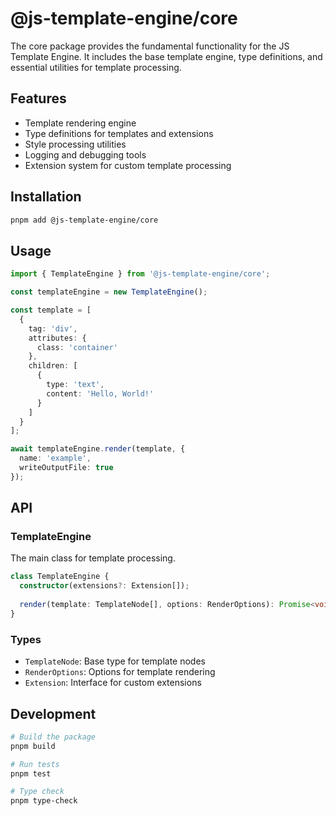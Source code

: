 # @js-template-engine/core

The core package provides the fundamental functionality for the JS Template Engine. It includes the base template engine, type definitions, and essential utilities for template processing.

## Features

- Template rendering engine
- Type definitions for templates and extensions
- Style processing utilities
- Logging and debugging tools
- Extension system for custom template processing

## Installation

```bash
pnpm add @js-template-engine/core
```

## Usage

```typescript
import { TemplateEngine } from '@js-template-engine/core';

const templateEngine = new TemplateEngine();

const template = [
  {
    tag: 'div',
    attributes: {
      class: 'container'
    },
    children: [
      {
        type: 'text',
        content: 'Hello, World!'
      }
    ]
  }
];

await templateEngine.render(template, {
  name: 'example',
  writeOutputFile: true
});
```

## API

### TemplateEngine

The main class for template processing.

```typescript
class TemplateEngine {
  constructor(extensions?: Extension[]);
  
  render(template: TemplateNode[], options: RenderOptions): Promise<void>;
}
```

### Types

- `TemplateNode`: Base type for template nodes
- `RenderOptions`: Options for template rendering
- `Extension`: Interface for custom extensions

## Development

```bash
# Build the package
pnpm build

# Run tests
pnpm test

# Type check
pnpm type-check
``` 